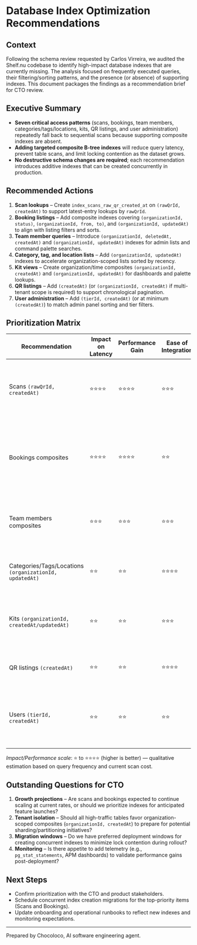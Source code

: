 # Database Index Optimization Recommendations

## Context

Following the schema review requested by Carlos Virreira, we audited the Shelf.nu codebase to identify high-impact database indexes that are currently missing. The analysis focused on frequently executed queries, their filtering/sorting patterns, and the presence (or absence) of supporting indexes. This document packages the findings as a recommendation brief for CTO review.

## Executive Summary

- **Seven critical access patterns** (scans, bookings, team members, categories/tags/locations, kits, QR listings, and user administration) repeatedly fall back to sequential scans because supporting composite indexes are absent.
- **Adding targeted composite B-tree indexes** will reduce query latency, prevent table scans, and limit locking contention as the dataset grows.
- **No destructive schema changes are required**; each recommendation introduces additive indexes that can be created concurrently in production.

## Recommended Actions

1. **Scan lookups** – Create `index_scans_raw_qr_created_at` on `(rawQrId, createdAt)` to support latest-entry lookups by `rawQrId`.
2. **Booking listings** – Add composite indexes covering `(organizationId, status)`, `(organizationId, from, to)`, and `(organizationId, updatedAt)` to align with listing filters and sorts.
3. **Team member queries** – Introduce `(organizationId, deletedAt, createdAt)` and `(organizationId, updatedAt)` indexes for admin lists and command palette searches.
4. **Category, tag, and location lists** – Add `(organizationId, updatedAt)` indexes to accelerate organization-scoped lists sorted by recency.
5. **Kit views** – Create organization/time composites `(organizationId, createdAt)` and `(organizationId, updatedAt)` for dashboards and palette lookups.
6. **QR listings** – Add `(createdAt)` (or `(organizationId, createdAt)` if multi-tenant scope is required) to support chronological pagination.
7. **User administration** – Add `(tierId, createdAt)` (or at minimum `(createdAt)`) to match admin panel sorting and tier filters.

## Prioritization Matrix

| Recommendation | Impact on Latency | Performance Gain | Ease of Integration | Merge Risk | Rationale |
| --- | --- | --- | --- | --- | --- |
| Scans `(rawQrId, createdAt)` | ⭐⭐⭐⭐ | ⭐⭐⭐⭐ | ⭐⭐⭐ | ⭐⭐ | Directly eliminates full-table scans on high-volume `Scan` reads used in real-time workflows. |
| Bookings composites | ⭐⭐⭐⭐ | ⭐⭐⭐⭐ | ⭐⭐ | ⭐⭐ | Aligns with critical scheduling views; composite indexes require careful naming but are straightforward additions. |
| Team members composites | ⭐⭐⭐ | ⭐⭐⭐ | ⭐⭐⭐ | ⭐⭐ | Targets frequently used admin list and search features; low migration complexity. |
| Categories/Tags/Locations `(organizationId, updatedAt)` | ⭐⭐ | ⭐⭐ | ⭐⭐⭐⭐ | ⭐⭐ | Lightweight composites on medium-traffic tables; easy to create concurrently. |
| Kits `(organizationId, createdAt/updatedAt)` | ⭐⭐ | ⭐⭐ | ⭐⭐⭐ | ⭐⭐ | Supports dashboard and command palette; moderate impact with low risk. |
| QR listings `(createdAt)` | ⭐⭐ | ⭐⭐ | ⭐⭐⭐⭐ | ⭐ | Single-column index, minimal risk, supports pagination workloads. |
| Users `(tierId, createdAt)` | ⭐⭐ | ⭐⭐ | ⭐⭐ | ⭐⭐ | Ensures admin views remain performant as user base grows; requires one composite index.

_Impact/Performance scale_: ⭐ to ⭐⭐⭐⭐ (higher is better) — qualitative estimation based on query frequency and current scan cost.

## Outstanding Questions for CTO

1. **Growth projections** – Are scans and bookings expected to continue scaling at current rates, or should we prioritize indexes for anticipated feature launches?
2. **Tenant isolation** – Should all high-traffic tables favor organization-scoped composites (`organizationId, createdAt`) to prepare for potential sharding/partitioning initiatives?
3. **Migration windows** – Do we have preferred deployment windows for creating concurrent indexes to minimize lock contention during rollout?
4. **Monitoring** – Is there appetite to add telemetry (e.g., `pg_stat_statements`, APM dashboards) to validate performance gains post-deployment?

## Next Steps

- Confirm prioritization with the CTO and product stakeholders.
- Schedule concurrent index creation migrations for the top-priority items (Scans and Bookings).
- Update onboarding and operational runbooks to reflect new indexes and monitoring expectations.

---
Prepared by Chocoloco, AI software engineering agent.
